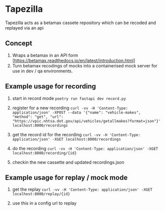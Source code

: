 # Tapezilla
Tapezilla acts as a betamax cassete repository which can be recoded and replayed via an api

## Concept
1. Wraps a betamax in an API form [https://betamax.readthedocs.io/en/latest/introduction.html]
2. Turn betamax recodings of mocks into a containerised mock server for use in dev / qa environments.


## Example usage for recording

1. start in record mode
`poetry run fastapi dev record.py`

2. register for a new recording
`curl -vv -H 'Content-Type: application/json' -XPOST --data '{"name": "vehicle-makes", "method": "get", "url": "https://vpic.nhtsa.dot.gov/api/vehicles/getallmakes?format=json"}' localhost:8000/recordings`

3. get the record id for the recording
`curl -vv -H 'Content-Type: application/json' -XGET localhost:8000/recordings`

4. do the recording
`curl -vv -H 'Content-Type: application/json' -XGET localhost:8000/recording/{id}`

5. checkin the new cassette and updated recordings.json

## Example usage for replay / mock mode

1. get the replay
`curl -vv -H 'Content-Type: application/json' -XGET localhost:8000/replay/{id}`

2. use this in a config url to replay
